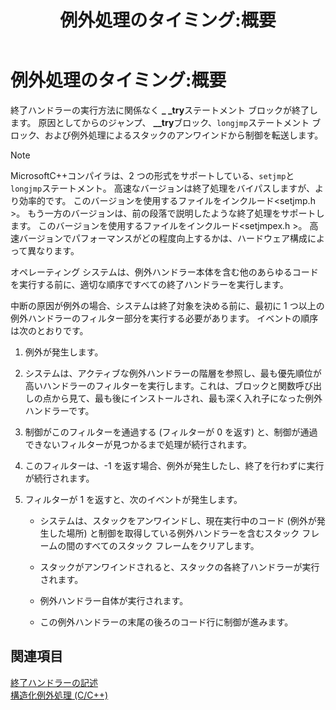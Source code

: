 ﻿---
title: 例外処理のタイミング:概要
ms.date: 05/07/2019
helpviewer_keywords:
- sequence [C++]
- sequence, of handlers
- exception handling [C++], timing
- setjmpex.h
- termination handlers [C++], timing
- setjmp.h
- handlers [C++], order of exception
- structured exception handling [C++], timing
ms.assetid: 5d1da546-73fd-4673-aa1a-7ac0f776c420
ms.openlocfilehash: 7b52252454e27d622e412f490360a025dfc97838
ms.sourcegitcommit: da32511dd5baebe27451c0458a95f345144bd439
ms.translationtype: MT
ms.contentlocale: ja-JP
ms.lasthandoff: 05/07/2019
ms.locfileid: "65221896"
---
# <a name="timing-of-exception-handling-a-summary"></a>例外処理のタイミング:概要

終了ハンドラーの実行方法に関係なく **_ _try**ステートメント ブロックが終了します。 原因としてからのジャンプ、 **__try**ブロック、`longjmp`ステートメント ブロック、および例外処理によるスタックのアンワインドから制御を転送します。

> [!NOTE]
>  MicrosoftC++コンパイラは、2 つの形式をサポートしている、`setjmp`と`longjmp`ステートメント。 高速なバージョンは終了処理をバイパスしますが、より効率的です。 このバージョンを使用するファイルをインクルード\<setjmp.h >。 もう一方のバージョンは、前の段落で説明したような終了処理をサポートします。 このバージョンを使用するファイルをインクルード\<setjmpex.h >。 高速バージョンでパフォーマンスがどの程度向上するかは、ハードウェア構成によって異なります。

オペレーティング システムは、例外ハンドラー本体を含む他のあらゆるコードを実行する前に、適切な順序ですべての終了ハンドラーを実行します。

中断の原因が例外の場合、システムは終了対象を決める前に、最初に 1 つ以上の例外ハンドラーのフィルター部分を実行する必要があります。 イベントの順序は次のとおりです。

1. 例外が発生します。

1. システムは、アクティブな例外ハンドラーの階層を参照し、最も優先順位が高いハンドラーのフィルターを実行します。これは、ブロックと関数呼び出しの点から見て、最も後にインストールされ、最も深く入れ子になった例外ハンドラーです。

1. 制御がこのフィルターを通過する (フィルターが 0 を返す) と、制御が通過できないフィルターが見つかるまで処理が続行されます。

1. このフィルターは、-1 を返す場合、例外が発生したし、終了を行わずに実行が続行されます。

1. フィルターが 1 を返すと、次のイベントが発生します。

   - システムは、スタックをアンワインドし、現在実行中のコード (例外が発生した場所) と制御を取得している例外ハンドラーを含むスタック フレームの間のすべてのスタック フレームをクリアします。

   - スタックがアンワインドされると、スタックの各終了ハンドラーが実行されます。

   - 例外ハンドラー自体が実行されます。

   - この例外ハンドラーの末尾の後ろのコード行に制御が進みます。

## <a name="see-also"></a>関連項目

[終了ハンドラーの記述](../cpp/writing-a-termination-handler.md)<br/>
[構造化例外処理 (C/C++)](../cpp/structured-exception-handling-c-cpp.md)
